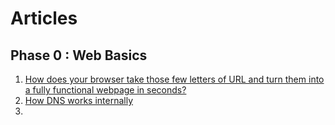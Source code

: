# Articles

## Phase 0 : Web Basics
1. [How does your browser take those few letters of URL and turn them into a fully functional webpage in seconds?](https://phasehumans.hashnode.dev/urltowebpage)
2. [How DNS works internally](https://phasehumans.hashnode.dev/how-dns-works-internally)
3. 
